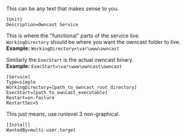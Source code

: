 This can be any text that makes sense to you.
```
[Unit]
Description=Owncast Service
```

This is where the "functional" parts of the service live.<br />
`WorkingDirectory` should be where you want the owncast folder to live.<br />
**Example:** ```WorkingDirectory=\var\www\owncast```

Similarly the `ExecStart` is the actual owncast binary.<br />
**Example:** ```ExecStart=\var\www\owncast\owncast```

```
[Service]
Type=simple
WorkingDirectory=[path_to_owncast_root_directory]
ExecStart=[path_to_owncast_executable]
Restart=on-failure
RestartSec=5
```

This just means, use runlevel 3 non-graphical.
```
[Install]
WantedBy=multi-user.target
```
